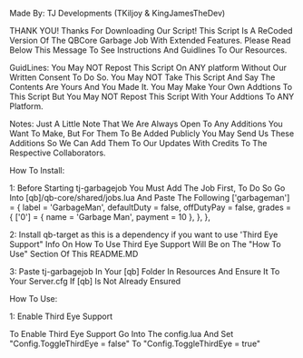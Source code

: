 Made By: TJ Developments (TKiljoy & KingJamesTheDev)


THANK YOU!
Thanks For Downloading Our Script! This Script Is A ReCoded Version Of The QBCore Garbage Job With Extended Features.
Please Read Below This Message To See Instructions And Guidlines To Our Resources.


GuidLines:
You May NOT Repost This Script On ANY platform Without Our Written Consent To Do So.
You May NOT Take This Script And Say The Contents Are Yours And You Made It.
You May Make Your Own Addtions To This Script But You May NOT Repost This Script With Your Addtions To ANY Platform.


Notes:
Just A Little Note That We Are Always Open To Any Additions You Want To Make, But For Them To Be Added Publicly You May 
Send Us These Additions So We Can Add Them To Our Updates With Credits To The Respective Collaborators.





How To Install:

1:  Before Starting tj-garbagejob You Must Add The Job First, To Do So Go Into [qb]/qb-core/shared/jobs.lua
    And Paste The Following
    ['garbageman'] = {
		label = 'GarbageMan',
		defaultDuty = false,
		offDutyPay = false,
		grades = {
            ['0'] = {
                name = 'Garbage Man',
                payment = 10
            },
        },
	},

2: Install qb-target as this is a dependency if you want to use 'Third Eye Support"
    Info On How To Use Third Eye Support Will Be on The "How To Use" Section Of This README.MD

3: Paste tj-garbagejob In Your [qb] Folder In Resources And Ensure It To Your Server.cfg If [qb] Is Not Already Ensured  






How To Use:

1: Enable Third Eye Support

To Enable Third Eye Support Go Into The config.lua And Set "Config.ToggleThirdEye = false" To "Config.ToggleThirdEye = true"
